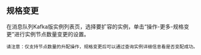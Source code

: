## 规格变更

在消息队列Kafka版实例列表页，选择要扩容的实例，单击“操作-更多-规格变更”进行实例节点数量变更的设置。</br>

```
请注意：仅支持节点数量的升配操作，规格变更后可以通过查询实例详细信息看是否变配成功。 
```
